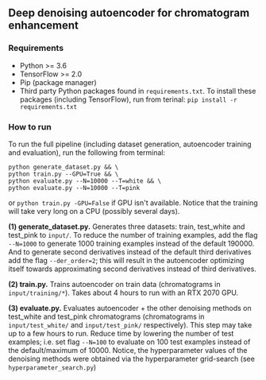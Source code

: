 ## Deep denoising autoencoder for chromatogram enhancement

### Requirements
* Python >= 3.6
* TensorFlow >= 2.0
* Pip (package manager)
* Third party Python packages found in `requirements.txt`. To install these packages (including TensorFlow), run from terinal: `pip install -r requirements.txt`

### How to run
To run the full pipeline (including dataset generation, autoencoder training and evaluation), run the following from terminal:
```
python generate_dataset.py && \
python train.py --GPU=True && \
python evaluate.py --N=10000 --T=white && \
python evaluate.py --N=10000 --T=pink
```
or `python train.py -GPU=False` if GPU isn't available. Notice that the training will take very long on a CPU (possibly several days).

**(1) generate_dataset.py.** Generates three datasets: train, test\_white and test\_pink to `input/`. To reduce the number of training examples, add the flag `--N=1000` to generate 1000 training examples instead of the default 190000. And to generate second derivatives instead of the default third derivatives add the flag `--der_order=2`; this will result in the autoencoder optimizing itself towards approximating second derivatives instead of third derivatives.

**(2) train.py.** Trains autoencoder on train data (chromatograms in `input/training/*`). Takes about 4 hours to run with an RTX 2070 GPU.

**(3) evaluate.py.** Evaluates autoencoder + the other denoising methods on test\_white and test\_pink chromatograms (chromatograms in `input/test_white/` and `input/test_pink/` respectively). This step may take up to a few hours to run. Reduce time by lowering the number of test examples; i.e. set flag `--N=100` to evaluate on 100 test examples instead of the default/maximum of 10000. Notice, the hyperparameter values of the denoising methods were obtained via the hyperparameter grid-search (see `hyperparameter_search.py`)
